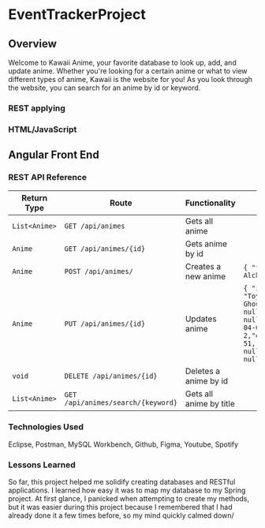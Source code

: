 # EventTrackerProject

## Overview
Welcome to Kawaii Anime, your favorite database to look up, add, and update anime.
Whether you're looking for a certain anime or what to view different types of anime, Kawaii is the website for you! As you look through the website, you can search for an anime by id or keyword. 

### REST applying

### HTML/JavaScript

## Angular Front End

### REST API Reference
|Return Type | Route | Functionality |JSON|
|------------|-------|---------------|----|
|`List<Anime>` | `GET /api/animes`| Gets all anime| |
|`Anime`       | `GET /api/animes/{id}` | Gets anime by id| |
|`Anime`       | `POST /api/animes/` | Creates a new anime| `{ "title": "Fullmetal Alchemist 2"}`|
|`Anime`       | `PUT /api/animes/{id}`| Updates anime |`{ "id": 5,  "title": "Toyko Ghoul","description": null,"imageUrl": null, "aired": "2015-04-04", "seasons": 2,"episodes": 51,"trailerUrl": null,"soundtrackUrl": null}` |
|`void`        |`DELETE /api/animes/{id}`| Deletes a anime by id|
|`List<Anime>`| `GET /api/animes/search/{keyword}`| Gets all anime by title|

### Technologies Used
Eclipse, Postman, MySQL Workbench, Github, Figma, Youtube, Spotify
### Lessons Learned
So far, this project helped me solidify creating databases and RESTful applications. I learned how easy it was to map my database to my Spring project. At first glance, I panicked when attempting to create my methods, but it was easier during this project because I remembered that I had already done it a few times before, so my mind quickly calmed down/

